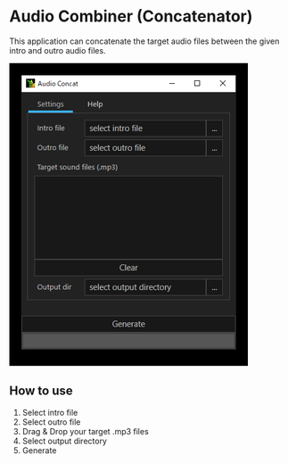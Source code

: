 # Audio Combiner (Concatenator)

This application can concatenate the target audio files between the given intro and outro audio files.

![thumbnail](https://github.com/kodai100/AudioCombiner/blob/master/Thumbnail/interface.png)

## How to use

1. Select intro file
2. Select outro file
3. Drag & Drop your target .mp3 files
4. Select output directory
5. Generate